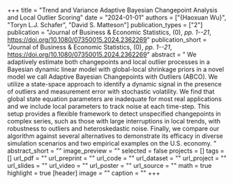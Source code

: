 +++
title = "Trend and Variance Adaptive Bayesian Changepoint Analysis and Local Outlier Scoring"
date = "2024-01-01"
authors = ["{Haoxuan Wu}", "Toryn L.J. Schafer", "David S. Matteson"]
publication_types = ["2"]
publication = "Journal of Business & Economic Statistics, (0), _pp. 1--21_, https://doi.org/10.1080/07350015.2024.2362269"
publication_short = "Journal of Business & Economic Statistics, (0), _pp. 1--21_, https://doi.org/10.1080/07350015.2024.2362269"
abstract = " We adaptively estimate both changepoints and local outlier processes in a Bayesian dynamic linear model with global-local shrinkage priors in a novel model we call Adaptive Bayesian Changepoints with Outliers (ABCO). We utilize a state-space approach to identify a dynamic signal in the presence of outliers and measurement error with stochastic volatility. We find that global state equation parameters are inadequate for most real applications and we include local parameters to track noise at each time-step. This setup provides a flexible framework to detect unspecified changepoints in complex series, such as those with large interruptions in local trends, with robustness to outliers and heteroskedastic noise. Finally, we compare our algorithm against several alternatives to demonstrate its efficacy in diverse simulation scenarios and two empirical examples on the U.S. economy. "
abstract_short = ""
image_preview = ""
selected = false
projects = []
tags = []
url_pdf = ""
url_preprint = ""
url_code = ""
url_dataset = ""
url_project = ""
url_slides = ""
url_video = ""
url_poster = ""
url_source = ""
math = true
highlight = true
[header]
image = ""
caption = ""
+++
